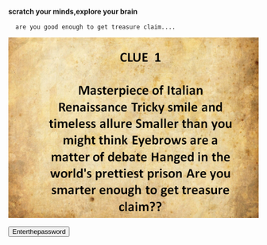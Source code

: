 **scratch your minds,explore your brain**
      
      are you good enough to get treasure claim....









![](a.PNG)


<a href="https://linkenc.net/4vrggYXcMmJITW5N2P4XDRvjJ.P6FM-aJb3efN1STHgdneYf~GbDEeRbOVnUHt4ANvZpb2uur5BsAU~bu-Bc48Ls9UelMyVzA!"> <button>Enterthepassword</button></a>
